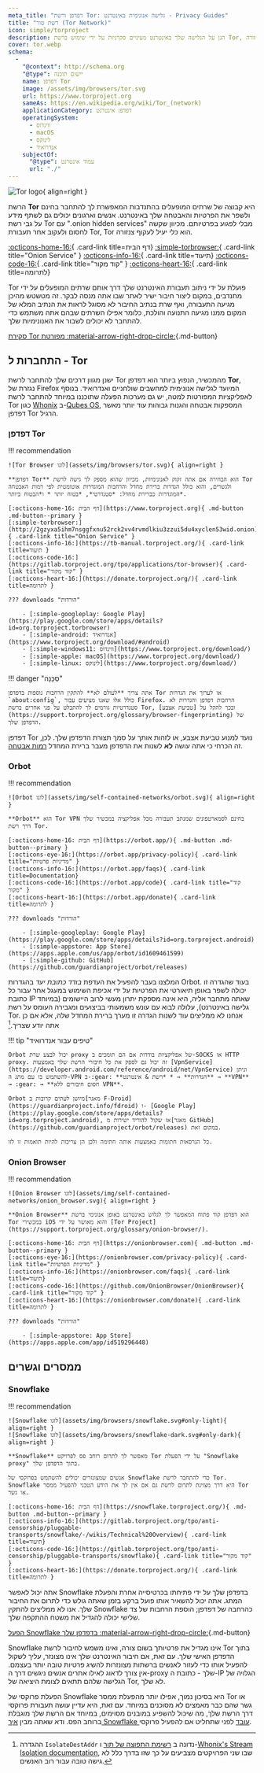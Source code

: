 ```yaml
---
meta_title: "דפדפן ורשת Tor: גלישה אנונימית באינטרנט - Privacy Guides"
title: "רשת טור (Tor Network)"
icon: simple/torproject
description: הגן על הגלישה שלך באינטרנט מעיניים סקרניות על ידי שימוש ברשת Tor, רשת מאובטחת שעוקפת צנזורה.
cover: tor.webp
schema:
  - 
    "@context": http://schema.org
    "@type": יישום תוכנה
    name: דפדפן Tor
    image: /assets/img/browsers/tor.svg
    url: https://www.torproject.org
    sameAs: https://en.wikipedia.org/wiki/Tor_(network)
    applicationCategory: דפדפן אינטרנט
    operatingSystem:
      - ווינדוס
      - macOS
      - לינוקס
      - אנדרואיד
    subjectOf:
      "@type": עמוד אינטרנט
      url: "./"
---
```


![Tor logo](assets/img/self-contained-networks/tor.svg){ align=right }

הרשת **Tor** היא קבוצה של שרתים המופעלים בהתנדבות המאפשרת לך להתחבר בחינם ולשפר את הפרטיות והאבטחה שלך באינטרנט. אנשים וארגונים יכולים גם לשתף מידע על גבי רשת Tor עם ".onion hidden services" מבלי לפגוע בפרטיותם. מכיוון שקשה לחסום ולעקוב אחר תעבורת Tor, Tor הוא כלי יעיל לעקוף צנזורה.

[:octicons-home-16:](https://www.torproject.org){ .card-link title=דף הבית}
[:simple-torbrowser:](http://2gzyxa5ihm7nsggfxnu52rck2vv4rvmdlkiu3zzui5du4xyclen53wid.onion){ .card-link title="Onion Service" }
[:octicons-info-16:](https://tb-manual.torproject.org/){ .card-link title=תיעוד}
[:octicons-code-16:](https://gitlab.torproject.org/tpo/core/tor){ .card-link title="קוד מקור" }
[:octicons-heart-16:](https://donate.torproject.org/){ .card-link title=לתרומה}

Tor פועלת על ידי ניתוב תעבורת האינטרנט שלך דרך אותם שרתים המופעלים על ידי מתנדבים, במקום ליצור חיבור ישיר לאתר שבו אתה מנסה לבקר. זה מטשטש מהיכן מגיעה התעבורה, ואף שרת בנתיב החיבור לא מסוגל לראות את הנתיב המלא של המקום ממנו מגיעה התנועה והולכת, כלומר אפילו השרתים שבהם אתה משתמש כדי להתחבר לא יכולים לשבור את האנונימיות שלך.

[סקירת Tor מפורטת :material-arrow-right-drop-circle:](advanced/tor-overview.md ""){.md-button}

## התחברות ל - Tor

ישנן מגוון דרכים שלך להתחבר לרשת Tor מהמכשיר, הנפוץ ביותר הוא דפדפן **Tor**, נגזרת של Firefox המיועד לגלישה אנונימית למחשבים שולחניים ואנדרואיד. בנוסף לאפליקציות המפורטות למטה, יש גם מערכות הפעלה שתוכננו במיוחד להתחבר לרשת Tor כגון [Whonix](desktop.md#whonix) ב-[Qubes OS](desktop.md#qubes-os), המספקות אבטחה והגנות גבוהות עוד יותר מאשר דפדפן Tor הרגיל.

### דפדפן Tor

!!! recommendation

    ![Tor Browser לוגו](assets/img/browsers/tor.svg){ align=right }
    
    **דפדפן Tor** הוא הבחירה אם אתה זקוק לאנונימיות, מכיוון שהוא מספק לך גישה לרשת Tor ולגשרים, והוא כולל הגדרות ברירת מחדל והרחבות המוגדרות אוטומטית לפי רמות האבטחה המוגדרות כברירת מחדל: *סטנדרטי*, *בטוח יותר * ו*הבטוח ביותר*.
    
    [:octicons-home-16: דף הבית](https://www.torproject.org){ .md-button .md-button--primary }
    [:simple-torbrowser:](http://2gzyxa5ihm7nsggfxnu52rck2vv4rvmdlkiu3zzui5du4xyclen53wid.onion){ .card-link title="Onion Service" }
    [:octicons-info-16:](https://tb-manual.torproject.org/){ .card-link title=תיעוד }
    [:octicons-code-16:](https://gitlab.torproject.org/tpo/applications/tor-browser){ .card-link title="קוד מקור" }
    [:octicons-heart-16:](https://donate.torproject.org/){ .card-link title=לתרומה }
    
    ??? downloads "הורדות"
    
        - [:simple-googleplay: Google Play](https://play.google.com/store/apps/details?id=org.torproject.torbrowser)
        - [:simple-android: אנדרואיד](https://www.torproject.org/download/#android)
        - [:simple-windows11: ווינדוס](https://www.torproject.org/download/)
        - [:simple-apple: macOS](https://www.torproject.org/download/)
        - [:simple-linux: לינוקס](https://www.torproject.org/download/)

!!! danger "סַכָּנָה"

    אתה צריך **לעולם לא** להתקין הרחבות נוספות בדפדפן Tor או לערוך את הגדרות `about:config`, כולל אלו שאנו מציעים עבור Firefox. הרחבות דפדפן והגדרות לא סטנדרטיות גורמים לך להתבלט על פני אחרים ברשת Tor, ובכך להקל על [טביעת אצבע](https://support.torproject.org/glossary/browser-fingerprinting) של הדפדפן שלך.

דפדפן Tor נועד למנוע טביעת אצבע, או לזהות אותך על סמך תצורת הדפדפן שלך. לכן, זה הכרחי כי אתה עושה **לא** לשנות את הדפדפן מעבר ברירת המחדל [רמות אבטחה](https://tb-manual.torproject.org/security-settings/).

### Orbot

!!! recommendation

    ![Orbot לוגו](assets/img/self-contained-networks/orbot.svg){ align=right }
    
    **Orbot** הוא Tor VPN בחינם לסמארטפונים שמנתב תעבורה מכל אפליקציה במכשיר שלך דרך רשת Tor.
    
    [:octicons-home-16: דף הבית](https://orbot.app/){ .md-button .md-button--primary }
    [:octicons-eye-16:](https://orbot.app/privacy-policy){ .card-link title="מדיניות פרטיות" }
    [:octicons-info-16:](https://orbot.app/faqs){ .card-link title=Documentation}
    [:octicons-code-16:](https://orbot.app/code){ .card-link title="קוד מקור" }
    [:octicons-heart-16:](https://orbot.app/donate){ .card-link title=לתרומה }
    
    ??? downloads "הורדות"
    
        - [:simple-googleplay: Google Play](https://play.google.com/store/apps/details?id=org.torproject.android)
        - [:simple-appstore: App Store](https://apps.apple.com/us/app/orbot/id1609461599)
        - [:simple-github: GitHub](https://github.com/guardianproject/orbot/releases)

המלצנו בעבר להפעיל את העדפת *בודד כתובת יעד* בהגדרות Orbot. בעוד שהגדרה זו יכולה לשפר באופן תיאורטי את הפרטיות על ידי אכיפת השימוש במעגל אחר עבור כל כתובת IP שאתה מתחבר אליה, היא אינה מספקת יתרון מעשי לרוב היישומים (במיוחד גלישה באינטרנט), עלולה לבוא עם עונש משמעותי בביצועים ומגבירה העומס על רשת Tor. אנחנו לא ממליצים עוד לשנות הגדרה זו מערך ברירת המחדל שלה, אלא אם כן אתה יודע שצריך.[^1]

!!! tip "טיפים עבור אנדרואיד"

    Orbot יכול לבצע שרת proxy של אפליקציות בודדות אם הם תומכים ב-SOCKS או HTTP proxy. זה יכול גם לספק את כל חיבורי הרשת שלך באמצעות [VpnService](https://developer.android.com/reference/android/net/VpnService) וניתן להשתמש בו עם מתג ה-VPN ב-:gear: **הגדרות** → * *רשת & אינטרנט** → **VPN** → :gear: → **חסום חיבורים ללא VPN**.
    
    Orbot מיושן לעתים קרובות ב[מאגר F-Droid](https://guardianproject.info/fdroid) ו- [Google Play](https://play.google.com/store/apps/details?id=org.torproject.android), אז שקול להוריד ישירות מ[מאגר GitHub](https://github.com/guardianproject/orbot/releases) במקום זאת.
    
    כל הגרסאות חתומות באמצעות אותה חתימה ולכן הן צריכות להיות תואמות זו לזו.

### Onion Browser

!!! recommendation

    ![Onion Browser לוגו](assets/img/self-contained-networks/onion_browser.svg){ align=right }
    
    **Onion Browser** הוא דפדפן קוד פתוח המאפשר לך לגלוש באינטרנט באופן אנונימי ברשת Tor במכשירי iOS והוא מאושר על ידי [Tor Project](https://support.torproject.org/glossary/onion-browser/).
    
    [:octicons-home-16: דף הבית](https://onionbrowser.com){ .md-button .md-button--primary }
    [:octicons-eye-16:](https://onionbrowser.com/privacy-policy){ .card-link title="מדיניות הפרטיות" }
    [:octicons-info-16:](https://onionbrowser.com/faqs){ .card-link title=תיעוד}
    [:octicons-code-16:](https://github.com/OnionBrowser/OnionBrowser){ .card-link title="קוד מקור" }
    [:octicons-heart-16:](https://onionbrowser.com/donate){ .card-link title=לתרומה }
    
    ??? downloads "הורדות"
    
        - [:simple-appstore: App Store](https://apps.apple.com/app/id519296448)

## ממסרים וגשרים

### Snowflake

!!! recommendation

    ![Snowflake לוגו](assets/img/browsers/snowflake.svg#only-light){ align=right }
    ![Snowflake לוגו](assets/img/browsers/snowflake-dark.svg#only-dark){ align=right }
    
    **Snowflake** מאפשר לך לתרום רוחב פס לפרויקט Tor על ידי הפעלת "Snowflake proxy" בתוך הדפדפן שלך.
    
    אנשים שמצונזרים יכולים להשתמש בפרוקסי של Snowflake כדי להתחבר לרשת Tor. Snowflake היא דרך מצוינת לתרום לרשת גם אם אין לך את הידע הטכני להפעיל ממסר Tor או גשר.
    
    [:octicons-home-16: דף הבית](https://snowflake.torproject.org/){ .md-button .md-button--primary }
    [:octicons-info-16:](https://gitlab.torproject.org/tpo/anti-censorship/pluggable-transports/snowflake/-/wikis/Technical%20Overview){ .card-link title=תיעוד}
    [:octicons-code-16:](https://gitlab.torproject.org/tpo/anti-censorship/pluggable-transports/snowflake){ .card-link title="קוד מקור" }
    [:octicons-heart-16:](https://donate.torproject.org/){ .card-link title=לתרומה }

אתה יכול לאפשר Snowflake בדפדפן שלך על ידי פתיחתו בכרטיסייה אחרת והפעלת המתג. אתה יכול להשאיר אותו פועל ברקע בזמן שאתה גולש כדי לתרום את החיבור שלך. אנו לא ממליצים להתקין Snowflake כהרחבה של דפדפן; הוספת הרחבות של צד שלישי יכולה להגדיל את משטח ההתקפה שלך.

[הפעל Snowflake בדפדפן שלך :material-arrow-right-drop-circle:](https://snowflake.torproject.org/embed.html ""){.md-button}

Snowflake אינו מגדיל את פרטיותך בשום צורה, ואינו משמש לחיבור לרשת Tor בתוך הדפדפן האישי שלך. עם זאת, אם חיבור האינטרנט שלך אינו מצונזר, עליך לשקול להפעיל אותו כדי לעזור לאנשים ברשתות מצונזרות להשיג פרטיות טובה יותר בעצמם. אין צורך לדאוג לאילו אתרים אנשים ניגשים דרך ה-proxy שלך - כתובת ה-IP הגלויה של הגלישה שלהם תתאים לצומת היציאה של Tor, לא שלך.

הפעלת פרוקסי של Snowflake היא בסיכון נמוך, אפילו יותר מהפעלת ממסר Tor או גשר שהם כבר מאמצים לא מסוכנים במיוחד. עם זאת, היא עדיין עושה תעבורת פרוקסי דרך הרשת שלך, מה שיכול להשפיע במובנים מסוימים, במיוחד אם הרשת שלך מוגבלת ברוחב הפס. ודא שאתה מבין [איך Snowflake עובד](https://gitlab.torproject.org/tpo/anti-censorship/pluggable-transports/snowflake/-/wikis/home) לפני שתחליט אם להפעיל פרוקסי.

[^1]: ההגדרה `IsolateDestAddr` נדונה ב [רשימת התפוצה של תור](https://lists.torproject.org/pipermail/tor-talk/2012-May/024403.html) ו-[Whonix's Stream Isolation documentation](https://www.whonix.org/wiki/Stream_Isolation), שבו שני הפרויקטים מצביעים על כך שזו בדרך כלל לא גישה טובה עבור רוב האנשים.
